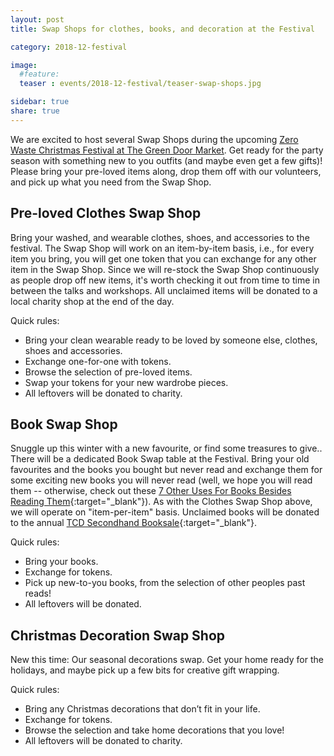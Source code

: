 ```yaml
---
layout: post
title: Swap Shops for clothes, books, and decoration at the Festival

category: 2018-12-festival

image:
  #feature: 
  teaser : events/2018-12-festival/teaser-swap-shops.jpg

sidebar: true
share: true
---
```


We are excited to host several Swap Shops during the upcoming [Zero Waste Christmas Festival at The Green Door Market](/18-12-festival). Get ready for the party season with something new to you outfits (and maybe even get a few gifts)! Please bring your pre-loved items along, drop them off with our volunteers, and pick up what you need from the Swap Shop.

## Pre-loved Clothes Swap Shop

Bring your washed, and wearable clothes, shoes, and accessories to the festival. The Swap Shop will work on an item-by-item basis, i.e., for every item you bring, you will get one token that you can exchange for any other item in the Swap Shop. Since we will re-stock the Swap Shop continuously as people drop off new items, it's worth checking it out from time to time in between the talks and workshops. All unclaimed items will be donated to a local charity shop at the end of the day.

Quick rules:

- Bring your clean wearable ready to be loved by someone else, clothes, shoes and accessories.
- Exchange one-for-one with tokens.
- Browse the selection of pre-loved items.
- Swap your tokens for your new wardrobe pieces.
- All leftovers will be donated to charity.

## Book Swap Shop

Snuggle up this winter with a new favourite, or find some treasures to give.. There will be a dedicated Book Swap table at the Festival. Bring your old favourites and the books you bought but never read and exchange them for some exciting new books you will never read (well, we hope you will read them -- otherwise, check out these [7 Other Uses For Books Besides Reading Them](https://www.barnesandnoble.com/blog/7-other-uses-for-books-besides-reading-them/){:target="_blank"}). As with the Clothes Swap Shop above, we will operate on "item-per-item" basis. Unclaimed books will be donated to the annual [TCD Secondhand Booksale](https://www.tcd.ie/booksale/){:target="_blank"}.

Quick rules:

- Bring your books.
- Exchange for tokens.
- Pick up new-to-you books, from the selection of other peoples past reads!
- All leftovers will be donated.

## Christmas Decoration Swap Shop

New this time: Our seasonal decorations swap. Get your home ready for the holidays, and maybe pick up a few bits for creative gift wrapping.

Quick rules:

- Bring any Christmas decorations that don’t fit in your life.
- Exchange for tokens.
- Browse the selection and take home decorations that you love!
- All leftovers will be donated to charity.


